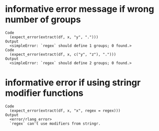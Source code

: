 # informative error message if wrong number of groups

    Code
      (expect_error(extract(df, x, "y", ".")))
    Output
      <simpleError: `regex` should define 1 groups; 0 found.>
    Code
      (expect_error(extract(df, x, c("y", "z"), ".")))
    Output
      <simpleError: `regex` should define 2 groups; 0 found.>

# informative error if using stringr modifier functions

    Code
      (expect_error(extract(df, x, "x", regex = regex)))
    Output
      <error/rlang_error>
      `regex` can't use modifiers from stringr.

